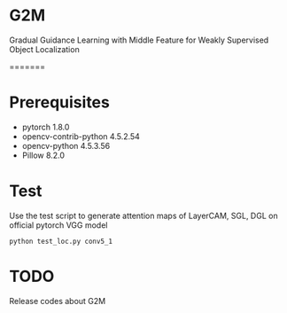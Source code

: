 # G2M
Gradual Guidance Learning with Middle Feature for Weakly Supervised Object Localization

=======

# Prerequisites 
- pytorch                   1.8.0
- opencv-contrib-python     4.5.2.54 
- opencv-python             4.5.3.56 
- Pillow                    8.2.0

# Test
Use the test script to generate attention maps of LayerCAM, SGL, DGL on official pytorch VGG model

```
python test_loc.py conv5_1
```

# TODO

Release codes about G2M

